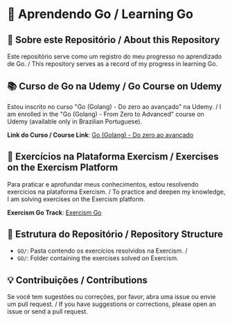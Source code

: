 # 📘 Aprendendo Go / Learning Go 

## 📝 Sobre este Repositório / About this Repository 

Este repositório serve como um registro do meu progresso no aprendizado de Go. 
/ 
This repository serves as a record of my progress in learning Go. 

## 📚 Curso de Go na Udemy / Go Course on Udemy 

Estou inscrito no curso "Go (Golang) - Do zero ao avançado" na Udemy. 
/ 
I am enrolled in the "Go (Golang) - From Zero to Advanced" course on Udemy (available only in Brazilian Portuguese). 

**Link do Curso / Course Link**: [Go (Golang) - Do zero ao avançado](https://www.udemy.com/share/107toC3@EQDJrZnbTcUpp7WPvWZE8ZZGR2A3lXsNiehqEXCOJOfiN66jTKm7Uy84Ui-uMcq3SQ==/) 

## 🧩 Exercícios na Plataforma Exercism / Exercises on the Exercism Platform 

Para praticar e aprofundar meus conhecimentos, estou resolvendo exercícios na plataforma Exercism. 
/ 
To practice and deepen my knowledge, I am solving exercises on the Exercism platform. 

**Exercism Go Track**: [Exercism Go](https://exercism.org/tracks/go) 

## 📂 Estrutura do Repositório / Repository Structure 

- `GO/`: Pasta contendo os exercícios resolvidos na Exercism. 
/ 
- `GO/`: Folder containing the exercises solved on Exercism. 

## 💡 Contribuições / Contributions 

Se você tem sugestões ou correções, por favor, abra uma issue ou envie um pull request. 
/ 
If you have suggestions or corrections, please open an issue or send a pull request. 

